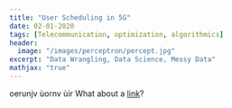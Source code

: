 ```yaml
---
title: "User Scheduling in 5G"
date: 02-01-2020
tags: [Telecommunication, optimization, algorithmics]
header:
  image: "/images/perceptron/percept.jpg"
excerpt: "Data Wrangling, Data Science, Messy Data"
mathjax: "true"
---
```


oerunjv ùornv ùir 
What about a [link](https://github.com/dataoptimal)?
